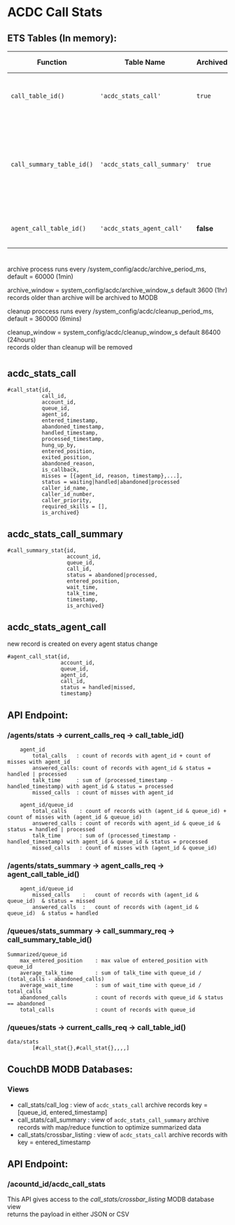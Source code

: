 # ACDC Call Stats

## ETS Tables (In memory):

| Function | Table Name  | Archived | Search Archive |Description |
| -------- | --------- | ----------- | -------- | ------ |
| `call_table_id()` | `'acdc_stats_call'` | `true` | **false** | record is updated during an ongoing call |  
| `call_summary_table_id()` | `'acdc_stats_call_summary'` | `true` | `true` | record is created after a call completes, previously only this stat was archived to the couch MODB. |  
| `agent_call_table_id()` | `'acdc_stats_agent_call'` | **false** | **false** | record is created after a call completes |  
  
#  
archive process runs every /system_config/acdc/archive_period_ms, default = 60000 (1min)  
  
archive_window = system_config/acdc/archive_window_s default 3600 (1hr)  
records older than archive will be archived to MODB
   
cleanup proccess runs every /system_config/acdc/cleanup_period_ms, default = 360000 (6mins)  
  
cleanup_window = system_config/acdc/cleanup_window_s default 86400 (24hours)  
records older than cleanup will be removed
#
    
## acdc_stats_call

```
#call_stat{id,
           call_id,
           account_id,
           queue_id,
           agent_id,
           entered_timestamp,
           abandoned_timestamp,
           handled_timestamp,
           processed_timestamp,
           hung_up_by,
           entered_position,
           exited_position,
           abandoned_reason,
           is_callback,
           misses = [{agent_id, reason, timestamp},...],
           status = waiting|handled|abandoned|processed
           caller_id_name,
           caller_id_number,
           caller_priority,
           required_skills = [],
           is_archived}
```
## acdc_stats_call_summary

```
#call_summary_stat{id,
                   account_id,
                   queue_id,
                   call_id,
                   status = abandoned|processed,
                   entered_position,
                   wait_time,
                   talk_time,
                   timestamp,
                   is_archived}
```
## acdc_stats_agent_call

new record is created on every agent status change  

```
#agent_call_stat{id,
                 account_id,
                 queue_id,
                 agent_id,
                 call_id,
                 status = handled|missed,
                 timestamp}
```

## API Endpoint:
### /agents/stats -> current_calls_req -> call_table_id() 

```
	agent_id
    	total_calls   : count of records with agent_id + count of misses with agent_id  
        answered_calls: count of records with agent_id & status = handled | processed
        talk_time     : sum of (processed_timestamp - handled_timestamp) with agent_id & status = processed
        missed_calls  : count of misses with agent_id

    agent_id/queue_id
		total_calls    : count of records with (agent_id & queue_id) + count of misses with (agent_id & queuue_id)
        answered_calls : count of records with agent_id & queue_id & status = handled | processed
        talk_time      : sum of (processed_timestamp - handled_timestamp) with agent_id & queue_id & status = processed
        missed_calls   : count of misses with (agent_id & queue_id)
```
### /agents/stats_summary -> agent_calls_req -> agent_call_table_id()

```
    agent_id/queue_id
        missed_calls    :   count of records with (agent_id & queue_id)  & status = missed
        answered_calls  :   count of records with (agent_id & queue_id)  & status = handled
```        

### /queues/stats_summary -> call_summary_req -> call_summary_table_id()

```
Summarized/queue_id
    max_entered_position    : max value of entered_position with queue_id 
    average_talk_time       : sum of talk_time with queue_id / (total_calls - abandoned_calls)
    average_wait_time       : sum of wait_time with queue_id / total_calls
    abandoned_calls         : count of records with queue_id & status == abandoned
    total_calls             : count of records with queue_id
```

### /queues/stats -> current_calls_req -> call_table_id()

```
data/stats
        [#call_stat{},#call_stat{},,,,]
```

## CouchDB MODB Databases:

### Views
- call_stats/call_log           : view of `acdc_stats_call` archive records key = [queue_id, entered_timestamp]
- call_stats/call_summary       : view of `acdc_stats_call_summary` archive records with map/reduce function to optimize summarized data
- call_stats/crossbar_listing : view of `acdc_stats_call` archive records with key = entered_timestamp    

## API Endpoint:

### /acountd_id/acdc_call_stats

This API gives access to the *call_stats/crossbar_listing* MODB database view  
returns the payload in either JSON or CSV
